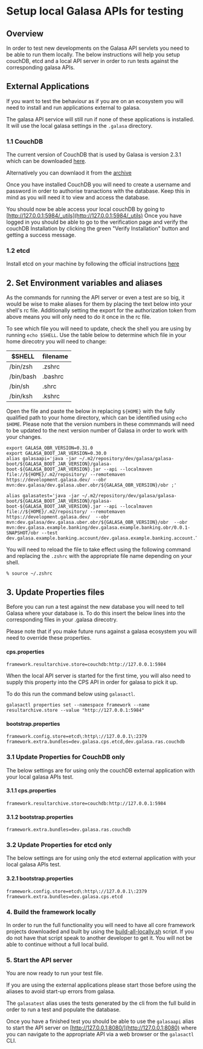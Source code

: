 # Setup local Galasa APIs for testing

## Overview

In order to test new developments on the Galasa API servlets you need to be able to run them locally.
The below instructions will help you setup couchDB, etcd and a local API server in order to run tests against the corresponding galasa APIs.

## External Applications

If you want to test the behaviour as if you are on an ecosystem you will need to install and run applications external to galasa.

The galasa API service will still run if none of these applications is installed. It will use the local galasa settings in the `.galasa` directory.

### 1.1 CouchDB

The current version of CouchDB that is used by Galasa is version 2.3.1 which can be downloaded [here](https://couchdb.apache.org/#download).

Alternatively you can downlaod it from the [archive](http://archive.apache.org/dist/couchdb/binary/)

Once you have installed CouchDB you will need to create a username and password in order to authorise tranactions with the database. Keep this in mind as you will need it to view and access the database.

You should now be able access your local couchDB by going to [http://127.0.0.1:5984/_utils](http://127.0.0.1:5984/_utils)
Once you have logged in you should be able to go to the verification page and verify the couchDB Installation by clicking the green "Verify Installation" button and getting a success message.

### 1.2 etcd

Install etcd on your machine by following the official instructions [here](https://etcd.io/docs/v3.5/install/)

## 2. Set Environment variables and aliases

As the commands for running the API server or even a test are so big, it would be wise to make aliases for them by placing the text below into your shell's rc file.
Additionally setting the export for the authorization token from above means you will only need to do it once in the rc file.

To see which file you will need to update, check the shell you are using by running `echo $SHELL`.
Use the table below to determine which file in your home direcotry you will need to change:

|$SHELL   |filename|
|---------|--------|
|/bin/zsh |.zshrc  |
|/bin/bash|.bashrc |
|/bin/sh  |.shrc   |
|/bin/ksh |.kshrc  |

Open the file and paste the below in replacing `${HOME}` with the fully qualified path to your home directory, which can be identified using `echo $HOME`.
Please note that the version numbers in these commmands will need to be updated to the next version number of Galasa in order to work with your changes.

```shell
export GALASA_OBR_VERSION=0.31.0
export GALASA_BOOT_JAR_VERSION=0.30.0
alias galasaapi='java -jar ~/.m2/repository/dev/galasa/galasa-boot/${GALASA_BOOT_JAR_VERSION}/galasa-boot-${GALASA_BOOT_JAR_VERSION}.jar --api --localmaven file://${HOME}/.m2/repository/ --remotemaven https://development.galasa.dev/ --obr mvn:dev.galasa/dev.galasa.uber.obr/${GALASA_OBR_VERSION}/obr ;'

alias galasatest='java -jar ~/.m2/repository/dev/galasa/galasa-boot/${GALASA_BOOT_JAR_VERSION}/galasa-boot-${GALASA_BOOT_JAR_VERSION}.jar --api --localmaven file://${HOME}/.m2/repository/ --remotemaven https://development.galasa.dev/  --obr mvn:dev.galasa/dev.galasa.uber.obr/${GALASA_OBR_VERSION}/obr  --obr mvn:dev.galasa.example.banking/dev.galasa.example.banking.obr/0.0.1-SNAPSHOT/obr --test dev.galasa.example.banking.account/dev.galasa.example.banking.account.TestAccount;'

```

You will need to reload the file to take effect using the following command and replacing the `.zshrc` with the appropriate file name depending on your shell.

``` shell
% source ~/.zshrc
```

## 3. Update Properties files

Before you can run a test against the new database you will need to tell Galasa where your database is. To do this insert the below lines into the corresponding files in your .galasa direcotry.

Please note that if you make future runs against a galasa ecosystem you will need to override these properties.

#### cps.properties

```shell
framework.resultarchive.store=couchdb:http://127.0.0.1:5984
```

When the local API server is started for the first time, you will also need to supply this property into the CPS API in order for galasa to pick it up.

To do this run the command below using `galasactl`.

```shell
galasactl properties set --namespace framework --name resultarchive.store --value "http://127.0.0.1:5984"
```

#### bootstrap.properties

```shell
framework.config.store=etcd\:http\://127.0.0.1\:2379
framework.extra.bundles=dev.galasa.cps.etcd,dev.galasa.ras.couchdb
```

### 3.1 Update Properties for CouchDB only

The below settings are for using only the couchDB external application with your local galasa APIs test.

#### 3.1.1 cps.properties

```shell
framework.resultarchive.store=couchdb:http://127.0.0.1:5984
```

#### 3.1.2 bootstrap.properties

```shell
framework.extra.bundles=dev.galasa.ras.couchdb
```

### 3.2 Update Properties for etcd only

The below settings are for using only the etcd external application with your local galasa APIs test.

#### 3.2.1 bootstrap.properties

```shell
framework.config.store=etcd\:http\://127.0.0.1\:2379
framework.extra.bundles=dev.galasa.cps.etcd
```

### 4. Build the framework locally

In order to run the full functionality you will need to have all core framework projects downloaded and built by using the [build-all-locally.sh](../200-automation/building-locally.md) script. If you do not have that script speak to another developer to get it.
You will not be able to continue without a full local build.

### 5. Start the API server

You are now ready to run your test file.

If you are using the external applications please start those before using the aliases to avoid start-up errors from galasa.

The `galasatest` alias uses the tests generated by the cli from the full build in order to run a test and populate the database.

Once you have a finished test you should be able to use the `galasaapi` alias to start the API server on [http://127.0.0.1:8080/](http://127.0.0.1:8080) where you can navigate to the appropriate API via a web browser or the `galasactl` CLI.
